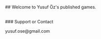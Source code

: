 <p>## Welcome to Yusuf &Ouml;z's published games.</p>
<p></p>
<p></p>
<p><br />### Support or Contact</p>
<p>yusuf.ose@gmail.com</p>
